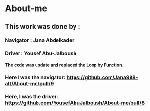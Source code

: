 # About-me

## This work was done by :

### Navigator : Jana Abdelkader 
### Driver : Yousef Abu-Jalboush

#### The code was update and replaced the Loop by Function.




### Here I was the navigator: https://github.com/Jana998-alt/About-me/pull/9 
### Here, I was the driver: https://github.com/YousefAbuJalboush/About-me/pull/8 